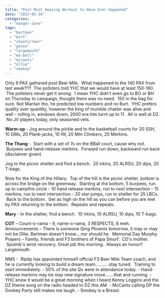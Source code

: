 ```yaml
---
title: "Post Most Amazing Workout to Have Ever Happened"
date: "2017-05-19"
categories: 
  - "danger-zone"
tags: 
  - "bartman"
  - "burt"
  - "chanticleer"
  - "goose"
  - "largemouth"
  - "ma-bell"
  - "mccants"
  - "ollie"
  - "smokey"
---
```


Only 9 PAX gathered post Beer Mile.  What happened to the 140 PAX from last week?!?!  The pollsters told YHC that we would have at least 150-160.  The pollsters never get it wrong.  I mean YHC didn't even go to BO or BH on Thursday to campaign, thought there was no need.  150 in the bag for sure. Not Mantan tho, he predicted low numbers and no Burt.  YHC prefers quality over quantity, however the king of mumble chatter was alive and well - rolling in, windows down, 2000 era hits turnt up to 11.  All is well at DZ.  No JV players today, only seasoned vets.

**Warm-up** - Jog around the pickle and to the basketball courts for 20 SSH, 10 GMs, 20 Plank-jacks, 10 IW, 20 Mtn Climbers, 20 Merkins.

**The Thang** -  Start with a set of 7s on the BBall court, cause why not.  Burpees and hand-release merkins.  Forward run down, backward run back (disclaimer given)

Jog to the picnic shelter and find a bench.  20 irkins, 20 ALRSU, 20 dips, 20 T-bags.

Now for the King of the Hillary.  Top of the hill is the picnic shelter, bottom is across the bridge on the greenway.  Starting at the bottom, 5 burpees, run up to campfire circle - 10 hand release merkins, run to next intersection - 15 merkins, run to next intersection - 20 star jumps, run to shelter for 25 LBCs.  Back to the bottom.  Get as high on the hill as you can before you are met by PAX returning to the bottom.  Repeato and repeato.

**Mary** - In the shelter, find a bench.  10 irkins, 10 ALRSU, 10 dips, 10 T-bags.

**COT** – Count-o-rama - 9, name-o-rama, 3 RESPECTS, 6 meh. Announcements – There is someone Qing Phoenix tomorrow, it may or may not be Ollie, Bartman doesn't know....nor should he.  Memorial Day Murphy. Prayers – Family, friends and F3 brothers of Papa Smurf.  CD's mother.  Sputnik's wrist recovery. Great job this morning.  Always an honor!! Largemouth

NMS -  Riptip has appointed himself official F3 Beer Mile Team coach, and he is currently looking to build a dream team...........stay tuned.  Training to start immediately. - 50% of the site Qs were in attendance today. - Hand-release merkins may be may new signature move.......that and running. - YHC knew it would be a great morning when I heard Kenny Loggins and the DZ theme song on the radio headed to DZ this AM. - McCants calling DP the Donkey Party still makes me laugh. - Smokey is a Breast.
